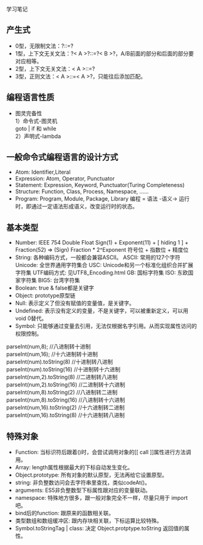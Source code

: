 学习笔记

## 产生式

- 0型，无限制文法：?::=?
- 1型，上下文无关文法：?< A >?::=?< B >?，A/B前面的部分和后面的部分要对应相等。
- 2型，上下文无关文法：< A >::=?
- 3型，正则文法：< A >::=< A >?，只能往后添加匹配。

## 编程语言性质

- 图灵完备性<br>
  1）命令式-图灵机<br>
     goto | if 和 while<br>
  2）声明式-lambda<br>

## 一般命令式编程语言的设计方式

- Atom: Identifier,Literal
- Expression: Atom, Operator, Punctuator
- Statement: Expression, Keyword, Punctuator(Turing Completeness)
- Structure: Function, Class, Process, Namespace, ......
- Program: Program, Module, Package, Library
编程 = 语法 -语义-> 运行时，即通过一定语法形成语义，改变运行时的状态。

## 基本类型

- Number: IEEE 754 Double Float
  Sign(1) + Exponent(11) + [ hiding 1 ] + Fraction(52) => (Sign) Fraction * 2^Exponent
  符号位 + 指数位 + 精度位
- String: 各种编码方式，一般都会兼容ASCII。
  ASCII: 常用的127个字符
  Unicode: 全世界通用字符集合
  USC: Unicode和另一个标准化组织合并扩展字符集
  UTF编码方式: 见UTF8_Encoding.html
  GB: 国标字符集
  ISO: 东欧国家字符集
  BIG5: 台湾字符集
- Boolean: true & false都是关键字
- Object: prototype原型链
- Null: 表示定义了但没有赋值的变量值，是关键字。
- Undefined: 表示没有定义的变量，不是关键字，可以被重新定义，可以用 void 0替代。
- Symbol: 只能够通过变量去引用，无法仅根据名字引用。从而实现属性访问的权限控制。

parseInt(num,8);   //八进制转十进制 <br>
parseInt(num,16);   //十六进制转十进制 <br>
parseInt(num).toString(8)  //十进制转八进制 <br>
parseInt(num).toString(16)   //十进制转十六进制 <br>
parseInt(num,2).toString(8)   //二进制转八进制 <br>
parseInt(num,2).toString(16)  //二进制转十六进制 <br>
parseInt(num,8).toString(2)   //八进制转二进制 <br>
parseInt(num,8).toString(16)  //八进制转十六进制 <br>
parseInt(num,16).toString(2)  //十六进制转二进制 <br>
parseInt(num,16).toString(8)  //十六进制转八进制 <br>

## 特殊对象

- Function: 当标识符后跟着()时，会尝试调用对象的[[ call ]]属性进行方法调用。
- Array: length属性根据最大的下标自动发生变化。
- Object.prototype: 所有对象的默认原型，无法再给它设置原型。
- string: 非负整数访问会去字符串里查找，类似codeAt()。
- arguments: ES5非负整数型下标属性跟对应的变量联动。
- namespace: 特殊地方很多，跟一般对象完全不一样，尽量只用于 import 吧。
- bind后的function: 跟原来的函数相关联。
- 类型数组和数组缓冲区: 跟内存块相关联，下标运算比较特殊。
- Symbol.toStringTag | class: 决定 Object.protptype.toString 返回值的属性。